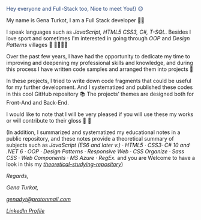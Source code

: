 <span style="color:#264378;">﻿Hey everyone and Full-Stack too, 
Nice to meet You!} 😊

My name is Gena Turkot, I am a Full Stack developer 🍔🥤

I speak languages such as *JavaScript, HTML5 CSS3, C#, T-SQL*.
Besides I love sport and sometimes I'm interested in going through *OOP* and *Design Patterns* villages 🏡 🐕‍🦺🚶‍♂️  

Over the past few years, I have had the opportunity to dedicate my time 
to improving and deepening my professional skills and knowledge, and 
during this process I have written code samples and arranged them into projects 📝

In these projects, I tried to write down code fragments that could be useful 
for my further development. And I systematized and published these codes
in this cool GitHub repository 📚
The projects’ themes are designed both for Front-And and Back-End.

I would like to note that I will be very pleased if you will use these my works or will contribute to their gloss 💖 🙏

(In addition, I summarized and systematized my educational notes in 
a public repository, and these notes provide a theoretical summary 
of subjects such as
*JavaScript (ES6 and later v.) · HTML5 · CSS3· C# 10 and .NET 6 · OOP · 
Design Patterns · Responsive Web · CSS Organize · Sass CSS · Web Components · MS Azure · RegEx.* 
and you are Welcome to have a look in this my [*theoretical-studying-repository*](https:\drive.google.com\drive\folders\1_yyssV9WhXAHwaQ-oSVjc3FBtrFyQM2F))

*Regards,*

*Gena Turkot,*


*genadyt@protonmail.com*

[*LinkedIn Profile*](https://www.linkedin.com/in/gena-turkot-1557373a/)

